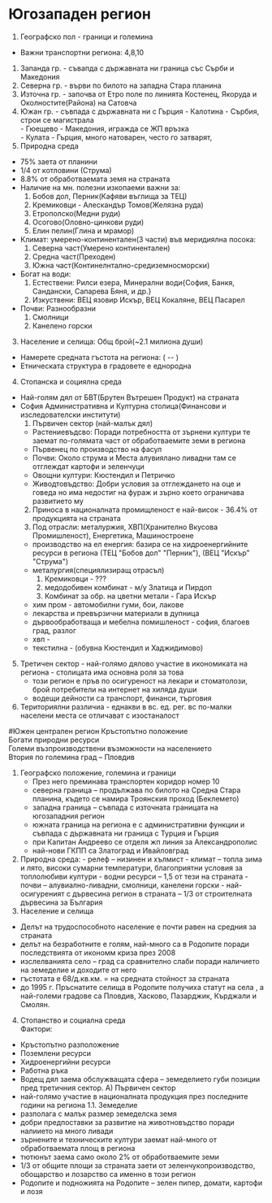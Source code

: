 # Югозападен регион
1. Географско пол - граници и големина 
- Важни транспортни региона: 4,8,10
 1. Запанда гр. - съвапда с държавната ни граница със Сърби и Македония 
 2. Северна гр. - върви по билото на западна Стара планина
 3. Източна гр. - започва от Етро поле по линията Костенец, Якоруда и Околностите(Района) на Сатовча
 4. Южан гр. - съвпада с държавната ни с Гърция
 		- Калотина - Сърбия, строи се магистрала  
		- Гюещево - Македония, игражда се ЖП връзка  
		- Кулата - Гърция, много натоварен, често го затварят,  
2. Природна среда 
 - 75% заета от планини
 - 1/4 от котловини (Струма)
 - 8.8% от обработваемата земя на страната
 - Наличие на мн. полезни изкопаеми важни за:
    1. Бобов дол, Перник(Кафяви въглища за ТЕЦ)
	2. Кремиковци - Алескандър Томов(Желязна руда)
	3. Етрополско(Медни руди)
	4. Осогово(Оловно-цинкови руди)
	5. Елин пелин(Глина и мрамор)
 - Климат: умерено-континентален(3 части) във меридиялна посока: 
    1. Северна част(Умерено континентален)
    2. Средна част(Преходен)
    3. Южна част(Континелнтално-средиземносморски)
 - Богат на води: 
    1. Естествени: Рилси езера, Минерални води{София, Банкя, Сандански, Сапарева Бяня, и др.}
	2. Изкуствени: ВЕЦ язовир Искър, ВЕЦ Кокаляне, ВЕЦ Пасарел
 - Почви: Разнообразни
    1. Смолници
    2. Канелено горски
3. Население и селища: Общ брой(~2.1 милиона души)
 - Намерете средната гъстота на региона: ( -- )
 - Етническата структура в градовете е еднородна
4. Стопанска и социялна среда 
 - Най-голям дял от БВТ(Брутен Вътрешен Продукт) на страната
 - София Административна и Културна столица(Финансови и изследователски институти)
   1. Първичен сектор (най-малък дял)
     - Растениевъдсво: Поради потребността от зърнени култури те заемат по-голямата част от обработваемите земи в региона 
	 - Първенец по производство на фасул
	 - Почви: Около струма и Места алувиялано ливадни там се отглеждат картофи и зеленчуци 
	 - Овощни култури: Кюстендил и Петричко 
	 - Живодтовъдство: Добри условия за отглеждането на оце и говеда но има недостиг на фураж и зърно което ограничава развитието му
   2. Приноса в националната промищленост е най-висок - 36.4% от продукцията на страната
   3. Под отрасли: металуржия, ХВП(Хранително Вкусова Промишленост), Енергетика, Машиностроене
    - производство на ел енергия: базира се на хидроенергийните ресурси в региона (ТЕЦ "Бобов дол" "Перник"), (ВЕЦ "Искър" "Струма")
	- металургия(специялизиращ отрасъл)
	  1. Кремиковци - ???
	  2. медодобивен комбинат - м/у Златица и Пирдоп
	  3. Комбинат за обр. на цветни метали - Гара Искър
	- хим пром - автомобилни гуми, бои, лакове
	- лекарства и превързични материали в дупница
	- дървообработваща и мебелна помишленост - софия, благоев град, разлог
	- хвп - 
	- текстилна - (обувна Кюстендил и Хаджидимово) 
 5. Третичен сектор - най-голямо дялово участие в икономиката на региона - столицата има основна роля за това 
 	- този регион е пръв по осигуреност на лекари и стоматолози, брой потребители на интернет на хиляда души 
	- водещи дейности са транспорт, финанси, търговия
 6. Териториялни различиа - еднакви в вс. ед. рег. вс по-малки населени места се отличават с изостаналост

#Южен централен регион
Кръстопътно положение  
Богати природни ресурси  
Големи възпроизводствени възможности на населението  
Втория по големина град – Пловдив  
1. Географско положение, големина и граници  
 	- През него преминава транспортен коридор номер 10
 	- северна граница – продължава по билото на Средна Стара планина, където се намира Троянския проход (Беклемето)
 	- западна граница – съвпада с източната границата на югозападния регион
 	- южната граница на региона е с административни функции и съвпада с държавната ни граница с Турция и Гърция
 	- при Капитан Андреево се отделя жп линия за Александрополис
 	- най-нови ГКПП са Златоград и Ивайловград  
2. Природна среда:
		- релеф – низинен и хълмист
		- климат – топла зима и лято, високи сумарни температури, благоприятни условия за топлолюбиви култури
		- водни ресурси – 1,5 от тези на страната
		- почви – алувиално-ливадни, смолници, канелени горски
		- най-осигуреният с дървесина регион в страната – 1/3 от строителната дървесина за България  
3. Население и селища
  - Делът на трудоспособното население е почти равен на средния за страната
  - делът на безработните е голям, най-много са в Родопите поради последствията от икономм криза през 2008
  - изслелванията село – град са сравнително слаби поради наличието на земеделие и доходите от него
  - гъстотата е 68/д.кв.км. = на средната стойност за страната
  - до 1995 г. Пръснатите селища в Родопите получиха статут на села , а най-големи градове са Пловдив, Хасково, Пазарджик, Кърджали и Смолян.
4. Стопанство и социална среда  
Фактори:
 - Кръстопътно разположение
 - Поземлени ресурси
 - Хидроенергийни ресурси
 - Работна ръка
 - Водещ дял заема обслужващата сфера – земеделието губи позиции пред третичния сектор.
А) Първичен сектор
- най-голямо участие в националната продукция през последните години на региона
1.1. Земеделие
- разполага с малък размер земеделска земя
- добри предпоставки за развитие на животновъдство поради налиието на много ливади
 - зърнените и техническите култури заемат най-много от обработваемата площ в региона
- тютюнът заема само около 2% от обработваемите земи
- 1/3 от общите площи за страната заети от зеленчукопроизводство, обощарство и лозарство са именно в този регион
- Родопите и подножията на Родопите – зелен пипер, домати, картофи и лозя
